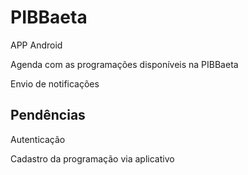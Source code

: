 # PIBBaeta

APP Android

Agenda com as programações disponíveis na PIBBaeta

Envio de notificações

## Pendências

Autenticação

Cadastro da programação via aplicativo
